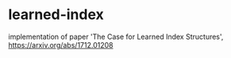 # learned-index
implementation of paper 'The Case for Learned Index Structures',  https://arxiv.org/abs/1712.01208

